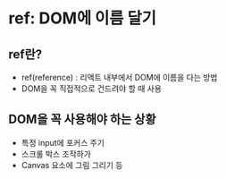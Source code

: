 # ref: DOM에 이름 달기

## ref란?
* ref(reference) : 리액트 내부에서 DOM에 이름을 다는 방법
* DOM을 꼭 직접적으로 건드려야 할 때 사용

## DOM을 꼭 사용해야 하는 상황
* 특정 input에 포커스 주기
* 스크롤 박스 조작하가
* Canvas 요소에 그림 그리기 등